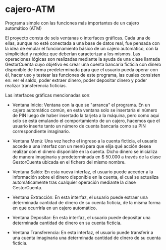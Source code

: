 # cajero-ATM
Programa simple con las funciones más importantes de un cajero automático (ATM)

El proyecto consta de seis ventanas o interfaces gráficas. Cada una de ellas, aunque no esté conectada a una base de datos real, 
fue pensada con la idea de emular el funcionamiento básico de un cajero automático, con la simplicidad y rapidez que 
deberían caracterizar a los mismos. Las operaciones lógicas son realizadas mediante la ayuda de una clase llamada GestorCuenta
cuyo objetivo es crear una cuenta bancaria ficticia con dinero disponible de forma predeterminada para que el usuario pueda
operar con él, hacer uso y testear las funciones de este programa, las cuales consisten en: ver el saldo, poder extraer dinero, 
poder depositar dinero y poder realizar transferencia ficticias.

Las interfaces gráficas mencionadas son:

- Ventana Inicio:
  Ventana con la que se "arranca" el programa. En un cajero automático común, en esta ventana solo se insertaría el número de PIN
  luego de haber insertado la tarjeta a la máquina, pero como aquí solo se está emulando el comportamiento de un cajero, hacemos
  que el usuario inserte tanto un número de cuenta bancaria como su PIN correspondiente imaginario.
 
- Ventana Menú:
  Una vez hecho el ingreso a la cuenta ficticia, el usuario accede a una interfaz con un menú para que elija qué acción desea realizar
  con el dinero disponible en la cuenta. Dicho dinero se inicializa de manera imaginaria y predeterminada en $ 50.000 a través de la clase 
  GestorCuenta ubicada en el fichero del mismo nombre.
  
- Ventana Saldo:
  En esta nueva interfaz, el usuario puede acceder a la información sobre el dinero disponible en la cuenta, el cual se actualiza 
  automáticamente tras cualquier operación mediante la clase GestorCuenta.
    
- Ventana Extracción:
  En esta interfaz, el usuario puede extraer una determinada cantidad de dinero de su cuenta ficticia, de la misma forma en que 
  ocurriría en un cajero automático.

- Ventana Depositar:
  En esta interfaz, el usuario puede depositar una determinada cantidad de dinero en su cuenta ficticia.

- Ventana Transferencia:
  En esta interfaz, el usuario puede transferir a una cuenta imaginaria una determinada cantidad de dinero de su cuenta ficticia.
